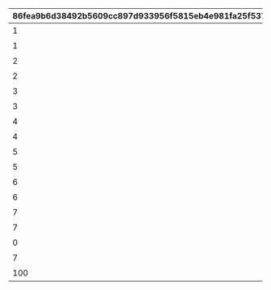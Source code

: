 |86fea9b6d38492b5609cc897d933956f5815eb4e981fa25f5374e863b3b0f517|4d189ad56649a8538c6a8a112c75522a062bf77f01648b1892adec50e5700eae|0568fca5926f0330035241a2494362d8fbef24ce54a56e4b0dc83ac7ebb0d302|3ac6f96d75eb9246c9c158b6ebdb6eaf29f6c260f7a7b940a9e50f6d9f69ff73|f4757c0efedd17ffc89b7a0866e005a8aeb01fd0134fa7fd69913243919e0d6f|84eee0a0eeab61f6a12729ff2e0a5597863bb08efe19a327ba11cdc3f38517ee|9a5763adf20ee837794a7910b1551cc4df2f36fe69a753569843d8bf46d34589|
| --- | --- | --- | --- | --- | --- | --- |
|1|40|スイーツ早食いクラブ|5148061|8|10148|91002|
|1|0|ぺんぽこりんの正体…？|5148062|0|10148|0|
|2|40|夜凪の恋バナ？|5148064|8|10148|91002|
|2|0|麦しゅわアブダクション|5148065|0|10148|0|
|3|40|ピッカピカのボードで|5148067|8|10148|91002|
|3|0|Mって何ですか？|5148068|0|10148|0|
|4|40|スイカの次はミルク？|5148070|8|10148|91002|
|4|0|騎士きゅんセラピー|5148071|0|10148|0|
|5|40|パチパチとフーフー|5148073|8|10148|91002|
|5|0|火遁の術でチャメシ！|5148074|0|10148|0|
|6|40|耳を澄ませば|5148076|8|10148|91002|
|6|0|祓った方がよくねー？|5148077|0|10148|0|
|7|40|爆誕ホットヒップドロップ|5148079|8|10148|91002|
|7|0|スーパースライム戦士|5148080|0|10148|0|
|0|0|バラバラな写真と証言|5148601|0|10148|0|
|7|0|写真アルバム復元完了！|5148602|0|10148|0|
|100|0|記念の集合写真★|5148603|0|10148|0|